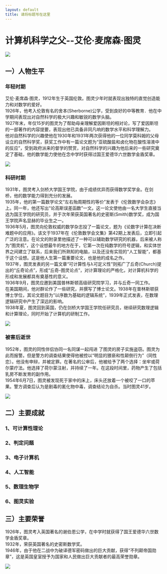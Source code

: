 ```yaml
---
layout: default
title: 请将标题写在这里
---
```


# 计算机科学之父--艾伦·麦席森·图灵

![](https://gss0.bdstatic.com/94o3dSag_xI4khGkpoWK1HF6hhy/baike/w%3D480/sign=60ed9db5573d26972ed3095565fbb24f/14ce36d3d539b600faf2afc8ef50352ac65cb795.jpg)

## 一）人物生平

### 年轻时期
艾伦·麦席森·图灵，1912年生于英国伦敦。图灵少年时就表现出独特的直觉创造能力和对数学的爱好。<br>
1926年，他考入伦敦有名的舍本(Sherborne)公学，受到良好的中等教育．他在中学期间表现出对自然科学的极大兴趣和敏锐的数学头脑。<br>
1927年末，年仅15岁的图灵为了帮助母亲理解爱因斯坦的相对论，写了爱因斯坦的一部著作的内容提要，表现出他已具备非同凡响的数学水平和科学理解力。<br>
他对自然科学的兴趣使他在1930年和1931年两次获得他的一位同学莫科姆的父母设立的自然科学奖，获奖工作中有一篇论文题为“亚硫酸盐和卤化物在酸性溶液中的反应”，受到政府派来的督学的赞赏，对自然科学的兴趣为他后来的一些研究奠定了基础，他的数学能力使他在念中学时获得过国王爱德华六世数学金盾奖章。

![](https://gss1.bdstatic.com/-vo3dSag_xI4khGkpoWK1HF6hhy/baike/s%3D220/sign=7dc7b9fba7efce1bee2bcfc89f51f3e8/d0c8a786c9177f3e8a21060070cf3bc79f3d56a2.jpg)

### 科研时期
1931年，图灵考入剑桥大学国王学院，由于成绩优异而获得数学奖学金。在剑桥，他的数学能力得到充分的发展。<br>
1935年，他的第一篇数学论文“左右殆周期性的等价”发表于《伦敦数学会杂志》上。同一年，他还写出“论高斯误差函数”一文。这一论文使他由一名大学生直接当选为国王学院的研究员，并于次年荣获英国著名的史密斯(Smith)数学奖，成为国王学院声名显赫的毕业生之一。<br>
1936年5月，图灵向伦敦权威的数学杂志投了一篇论文，题为《论数字计算在决断难题中的应用》。该文于1937年在《伦敦数学会文集》第42期上发表后，立即引起广泛的注意。在论文的附录里他描述了一种可以辅助数学研究的机器，后来被人称为“图灵机”，这个设想最牛的地方在于，它第一次在纯数学的符号逻辑，和实体世界之间建立了联系，后来我们所熟知的电脑，以及还没有实现的“人工智能”，都基于这个设想。这是他人生第一篇重要论文，也是他的成名之作。<br>
1937年，图灵发表的另一篇文章“可计算性与λ可定义性”则拓广了丘奇(Church)提出的“丘奇论点”，形成“丘奇-图灵论点”，对计算理论的严格化，对计算机科学的形成和发展都具有奠基性的意义。<br>
1936年9月，图灵应邀到美国普林斯顿高级研究院学习，并与丘奇一同工作。<br>
在美国期间，他对群论作了一些研究，并撰写了博士论文。1938年在普林斯顿获博士学位，其论文题目为“以序数为基础的逻辑系统”，1939年正式发表，在数理逻辑研究中产生了深远的影响。<br>
1938年夏，图灵回到英国，仍在剑桥大学国王学院任研究员，继续研究数理逻辑和计算理论，同时开始了计算机的研制工作。

![](https://gss1.bdstatic.com/-vo3dSag_xI4khGkpoWK1HF6hhy/baike/s%3D220/sign=c636483ca18b87d65442ac1d37082860/d6ca7bcb0a46f21fcb23a45ef6246b600c33aeac.jpg)

### 被害后逝世
1952年，图灵的同性伴侣协同一名同谋一起闯进
了图灵的房子实施盗窃。图灵为此而报警。但是警方的调查结果使得他被控以“明显的猥亵和性颠倒行为”（同性恋）。他没有申辩，并被定罪。在著名的公审后，他被给予了两个选择：坐牢或荷尔蒙疗法。他选择了荷尔蒙注射，并持续了一年。在这段时间里，药物产生了包括乳房不断发育的副作用。<br>
1954年6月7日，图灵被发现死于家中的床上，床头还放着一个被咬了一口的苹果。警方调查后认为是剧毒的氰化物中毒，调查结论为自杀。当时图灵41岁。

![](https://gss0.bdstatic.com/94o3dSag_xI4khGkpoWK1HF6hhy/baike/s%3D220/sign=b59cd70573f082022992963d7bfafb8a/e824b899a9014c0876d11b830a7b02087bf4f429.jpg)


## 二）主要成就
###  1、可计算性理论
###  2、判定问题
###  3、电子计算机
###  4、人工智能
###  5、数理生物学
###  6、图灵实验


## 三）主要荣誉
1926年，图灵考入英国著名的谢伯恩公学，在中学时就获得了国王爱德华六世数学金盾奖章。<br>
1932年，荣获英国著名的史密斯数学奖。<br>
1946年，由于他在二战中为破译德军密码做出的巨大贡献，获得“不列颠帝国勋章”，这是英国皇室授予为国家和人民做出巨大贡献者的最高荣誉勋章。<br>

![](https://gss0.bdstatic.com/94o3dSag_xI4khGkpoWK1HF6hhy/baike/s%3D220/sign=d77b8c948226cffc6d2ab8b089014a7d/63d0f703918fa0ec68c49e00269759ee3d6ddbb8.jpg)